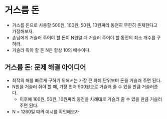# 거스름 돈
- 거스름 돈으로 사용할 500원, 100원, 50원, 10원짜리 동전히 무한히 존재한다고 가정해보자.
- 손님에게 거슬러 주어야 할 돈이 N원일 때 거슬러 주어야 할 동전의 최소 개수를 구하라.
- 거슬러 줘야 할 돈 N은 항상 10의 배수이다.

## 거스름 돈: 문제 해결 아이디어
- 최적의 해를 빠르게 구하기 위해서는 가장 큰 화폐 단위부터 돈을 거슬러 주면 된다.
- N원을 거슬러 줘야 할 때, 가장 먼저 500원으로 거슬러 줄 수 있을 만큼 거슬러준다.
  - 이후에 100원, 50원, 10원짜리 동전을 차례대로 거슬러 줄 수 있을 만큼 거슬러 주면 된다.
- N = 1260일 때의 예시를 확인해보자
